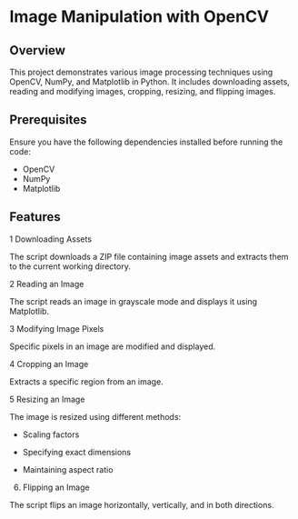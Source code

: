 # Image Manipulation with OpenCV

## Overview
This project demonstrates various image processing techniques using OpenCV, NumPy, and Matplotlib in Python. It includes downloading assets, reading and modifying images, cropping, resizing, and flipping images.

## Prerequisites
Ensure you have the following dependencies installed before running the code:
- OpenCV
- NumPy
- Matplotlib

## Features
1 Downloading Assets

The script downloads a ZIP file containing image assets and extracts them to the current working directory.

2 Reading an Image

The script reads an image in grayscale mode and displays it using Matplotlib.

3 Modifying Image Pixels

Specific pixels in an image are modified and displayed.

4 Cropping an Image

Extracts a specific region from an image.

5 Resizing an Image

The image is resized using different methods:

- Scaling factors

- Specifying exact dimensions

- Maintaining aspect ratio

6. Flipping an Image

The script flips an image horizontally, vertically, and in both directions.

